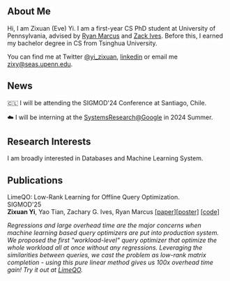## About Me

Hi, I am Zixuan (Eve) Yi. I am a first-year CS PhD student at University of Pennsylvania, advised by [Ryan Marcus](https://rmarcus.info/blog/) and [Zack Ives](https://www.cis.upenn.edu/~zives/). Before this, I earned my bachelor degree in CS from Tsinghua University.

You can find me at Twitter [@yi_zixuan](https://twitter.com/yi_zixuan),  [linkedin](https://www.linkedin.com/in/zixuan-yi-073ab01b0/) or email me [zixy@seas.upenn.edu](mailto:zixy@seas.upenn.edu). 

## News

🇨🇱 I will be attending the SIGMOD'24 Conference at Santiago, Chile. 

☁️ I will be interning at the [SystemsResearch@Google](https://techsysinfra.google/research/) in 2024 Summer.

## Research Interests

I am broadly interested in Databases and Machine Learning System.

## Publications

LimeQO: Low-Rank Learning for Offline Query Optimization.  \
SIGMOD'25 \
**Zixuan Yi**, Yao Tian, Zachary G. Ives, Ryan Marcus [[paper]](https://zixy17.github.io/pdf/limeqo_sigmod25.pdf)[[poster]](https://zixy17.github.io/pdf/NEDB2024.pdf) [[code]](https://github.com/zixy17/LimeQO)

<em>Regressions and large overhead time are the major concerns when machine learning based query optimizers are put into production system. We proposed the first "workload-level" query optimizer that optimize the whole workload all at once without any regressions. Leveraging the similarities between queries, we cast the problem as low-rank matrix completion - using this pure linear method gives us 100x overhead time gain! Try it out at [LimeQO](https://github.com/zixy17/LimeQO/limeqo.ipynb).</em>


